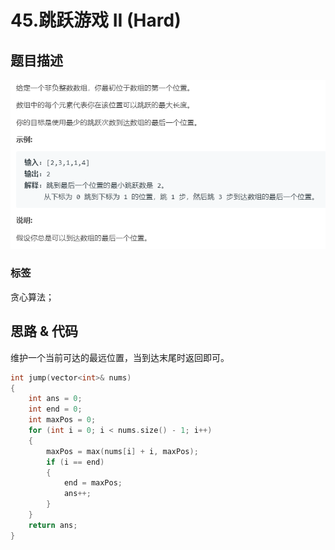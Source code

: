 # 45.跳跃游戏 II (Hard)

## 题目描述

![](45.png)

### 标签

贪心算法；

## 思路 & 代码

维护一个当前可达的最远位置，当到达末尾时返回即可。

```c++
int jump(vector<int>& nums)
{
    int ans = 0;
    int end = 0;
    int maxPos = 0;
    for (int i = 0; i < nums.size() - 1; i++)
    {
        maxPos = max(nums[i] + i, maxPos);
        if (i == end)
        {
            end = maxPos;
            ans++;
        }
    }
    return ans;
}
```